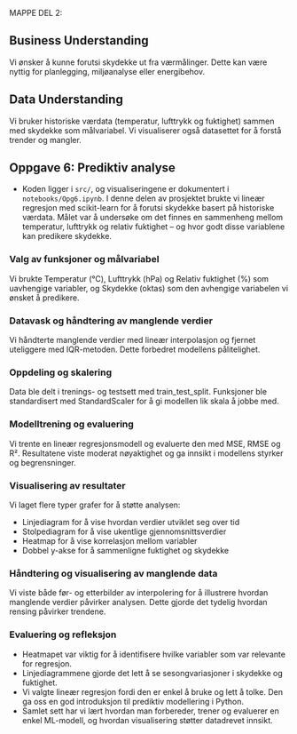 MAPPE DEL 2:
## Business Understanding
Vi ønsker å kunne forutsi skydekke ut fra værmålinger. Dette kan være nyttig for planlegging, miljøanalyse eller energibehov.

## Data Understanding
Vi bruker historiske værdata (temperatur, lufttrykk og fuktighet) sammen med skydekke som målvariabel. Vi visualiserer også datasettet for å forstå trender og mangler.



## Oppgave 6: Prediktiv analyse
- Koden ligger i `src/`, og visualiseringene er dokumentert i `notebooks/Opg6.ipynb`.
I denne delen av prosjektet brukte vi lineær regresjon med scikit-learn for å forutsi skydekke basert på historiske værdata. Målet var å undersøke om det finnes en sammenheng mellom temperatur, lufttrykk og relativ fuktighet – og hvor godt disse variablene kan predikere skydekke.

### Valg av funksjoner og målvariabel
   Vi brukte Temperatur (°C), Lufttrykk (hPa) og Relativ fuktighet (%) som uavhengige variabler, og Skydekke (oktas) som den avhengige variabelen vi ønsket å predikere.

### Datavask og håndtering av manglende verdier
   Vi håndterte manglende verdier med lineær interpolasjon og fjernet uteliggere med IQR-metoden. Dette forbedret modellens pålitelighet.

### Oppdeling og skalering
   Data ble delt i trenings- og testsett med train_test_split. Funksjoner ble standardisert med StandardScaler for å gi modellen lik skala å jobbe med.

### Modelltrening og evaluering 
   Vi trente en lineær regresjonsmodell og evaluerte den med MSE, RMSE og R². Resultatene viste moderat nøyaktighet og ga innsikt i modellens styrker og begrensninger.

### Visualisering av resultater
   Vi laget flere typer grafer for å støtte analysen:
   - Linjediagram for å vise hvordan verdier utviklet seg over tid
   - Stolpediagram for å vise ukentlige gjennomsnittsverdier
   - Heatmap for å vise korrelasjon mellom variabler
   - Dobbel y-akse for å sammenligne fuktighet og skydekke

### Håndtering og visualisering av manglende data
   Vi viste både før- og etterbilder av interpolering for å illustrere hvordan manglende verdier påvirker analysen. Dette gjorde det tydelig hvordan rensing påvirker trendene.

### Evaluering og refleksjon
- Heatmapet var viktig for å identifisere hvilke variabler som var relevante for regresjon.
- Linjediagrammene gjorde det lett å se sesongvariasjoner i skydekke og fuktighet.
- Vi valgte lineær regresjon fordi den er enkel å bruke og lett å tolke. Den ga oss en god introduksjon til prediktiv modellering i Python.
- Samlet sett har vi lært hvordan man forbereder, trener og evaluerer en enkel ML-modell, og hvordan visualisering støtter datadrevet innsikt.



